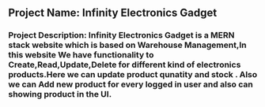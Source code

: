 ## Project Name: Infinity Electronics Gadget

### Project Description: Infinity Electronics Gadget is a MERN stack website which is based on Warehouse Management,In this website We have functionality to Create,Read,Update,Delete for different kind of electronics products.Here we can update product qunatity and stock . Also we can Add new product for every logged in user and also can showing product in the UI.
